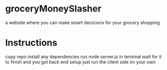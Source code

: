 # groceryMoneySlasher
a website where you can make smart decicions for your grocery shopping

# Instructions

copy repo 
install any dependencies
run node server.js in terminal
wait for it to finish and you got back end setup 
just run the client side on your own
